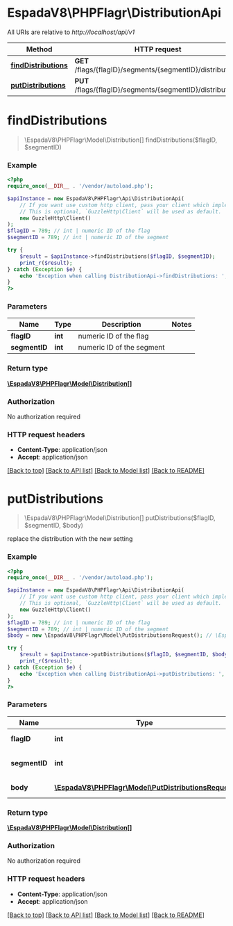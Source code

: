# EspadaV8\PHPFlagr\DistributionApi

All URIs are relative to *http://localhost/api/v1*

Method | HTTP request | Description
------------- | ------------- | -------------
[**findDistributions**](DistributionApi.md#findDistributions) | **GET** /flags/{flagID}/segments/{segmentID}/distributions | 
[**putDistributions**](DistributionApi.md#putDistributions) | **PUT** /flags/{flagID}/segments/{segmentID}/distributions | 


# **findDistributions**
> \EspadaV8\PHPFlagr\Model\Distribution[] findDistributions($flagID, $segmentID)



### Example
```php
<?php
require_once(__DIR__ . '/vendor/autoload.php');

$apiInstance = new EspadaV8\PHPFlagr\Api\DistributionApi(
    // If you want use custom http client, pass your client which implements `GuzzleHttp\ClientInterface`.
    // This is optional, `GuzzleHttp\Client` will be used as default.
    new GuzzleHttp\Client()
);
$flagID = 789; // int | numeric ID of the flag
$segmentID = 789; // int | numeric ID of the segment

try {
    $result = $apiInstance->findDistributions($flagID, $segmentID);
    print_r($result);
} catch (Exception $e) {
    echo 'Exception when calling DistributionApi->findDistributions: ', $e->getMessage(), PHP_EOL;
}
?>
```

### Parameters

Name | Type | Description  | Notes
------------- | ------------- | ------------- | -------------
 **flagID** | **int**| numeric ID of the flag |
 **segmentID** | **int**| numeric ID of the segment |

### Return type

[**\EspadaV8\PHPFlagr\Model\Distribution[]**](../Model/Distribution.md)

### Authorization

No authorization required

### HTTP request headers

 - **Content-Type**: application/json
 - **Accept**: application/json

[[Back to top]](#) [[Back to API list]](../../README.md#documentation-for-api-endpoints) [[Back to Model list]](../../README.md#documentation-for-models) [[Back to README]](../../README.md)

# **putDistributions**
> \EspadaV8\PHPFlagr\Model\Distribution[] putDistributions($flagID, $segmentID, $body)



replace the distribution with the new setting

### Example
```php
<?php
require_once(__DIR__ . '/vendor/autoload.php');

$apiInstance = new EspadaV8\PHPFlagr\Api\DistributionApi(
    // If you want use custom http client, pass your client which implements `GuzzleHttp\ClientInterface`.
    // This is optional, `GuzzleHttp\Client` will be used as default.
    new GuzzleHttp\Client()
);
$flagID = 789; // int | numeric ID of the flag
$segmentID = 789; // int | numeric ID of the segment
$body = new \EspadaV8\PHPFlagr\Model\PutDistributionsRequest(); // \EspadaV8\PHPFlagr\Model\PutDistributionsRequest | array of distributions

try {
    $result = $apiInstance->putDistributions($flagID, $segmentID, $body);
    print_r($result);
} catch (Exception $e) {
    echo 'Exception when calling DistributionApi->putDistributions: ', $e->getMessage(), PHP_EOL;
}
?>
```

### Parameters

Name | Type | Description  | Notes
------------- | ------------- | ------------- | -------------
 **flagID** | **int**| numeric ID of the flag |
 **segmentID** | **int**| numeric ID of the segment |
 **body** | [**\EspadaV8\PHPFlagr\Model\PutDistributionsRequest**](../Model/PutDistributionsRequest.md)| array of distributions |

### Return type

[**\EspadaV8\PHPFlagr\Model\Distribution[]**](../Model/Distribution.md)

### Authorization

No authorization required

### HTTP request headers

 - **Content-Type**: application/json
 - **Accept**: application/json

[[Back to top]](#) [[Back to API list]](../../README.md#documentation-for-api-endpoints) [[Back to Model list]](../../README.md#documentation-for-models) [[Back to README]](../../README.md)
